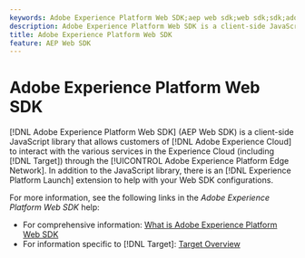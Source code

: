 ```yaml
---
keywords: Adobe Experience Platform Web SDK;aep web sdk;web sdk;sdk;adobe experience cloud;platform edge network;adobe experience platform edge network;edge network;aep edge network
description: Adobe Experience Platform Web SDK is a client-side JavaScript library that allows customers of Adobe Experience Cloud to interact with the various services in the Experience Cloud through the Adobe Experience Platform Edge Network..
title: Adobe Experience Platform Web SDK
feature: AEP Web SDK
---
```


# Adobe Experience Platform Web SDK

[!DNL Adobe Experience Platform Web SDK] (AEP Web SDK) is a client-side JavaScript library that allows customers of [!DNL Adobe Experience Cloud] to interact with the various services in the Experience Cloud (including [!DNL Target]) through the [!UICONTROL Adobe Experience Platform Edge Network]. In addition to the JavaScript library, there is an [!DNL Experience Platform Launch] extension to help with your Web SDK configurations.

For more information, see the following links in the *Adobe Experience Platform Web SDK* help:

* For comprehensive information: [What is Adobe Experience Platform Web SDK](/help/c-implementing-target/c-implementing-target-for-client-side-web/aep-web-sdk.md)
* For information specific to [!DNL Target]: [Target Overview](https://experienceleague.adobe.com/docs/experience-platform/edge/personalization/adobe-target/target-overview.html)
